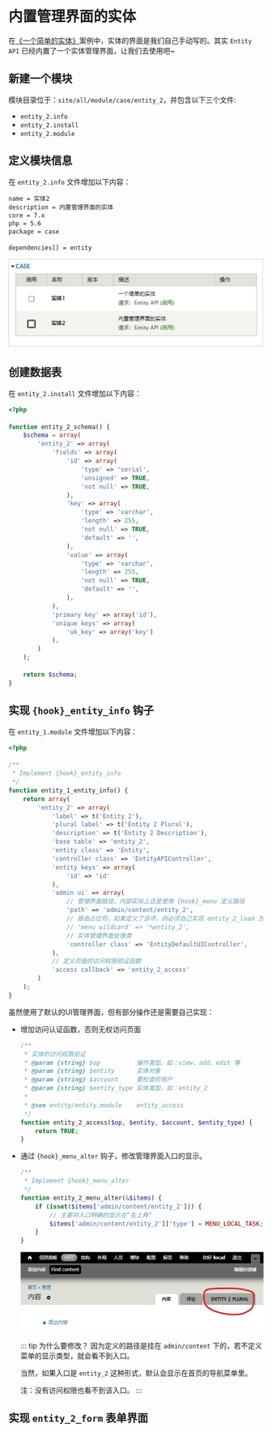 # 内置管理界面的实体
在[《一个简单的实体》](/v7/module/entity/1.md)案例中，实体的界面是我们自己手动写的。其实 `Entity API` 已经内置了一个实体管理界面，让我们去使用吧~


## 新建一个模块
模块目录位于：`site/all/module/case/entity_2`，并包含以下三个文件:
- `entity_2.info`
- `entity_2.install`
- `entity_2.module`


## 定义模块信息
在 `entity_2.info` 文件增加以下内容：
```info
name = 实体2
description = 内置管理界面的实体
core = 7.x
php = 5.6
package = case

dependencies[] = entity
```

![](./../../../.vuepress/public/images/module/entity/2-1.jpg)

## 创建数据表
在 `entity_2.install` 文件增加以下内容：
```php
<?php

function entity_2_schema() {
    $schema = array(
        'entity_2' => array(
            'fields' => array(
                'id' => array(
                    'type' => 'serial',
                    'unsigned' => TRUE,
                    'not null' => TRUE,
                ),
                'key' => array(
                    'type' => 'varchar',
                    'length' => 255,
                    'not null' => TRUE,
                    'default' => '',
                ),
                'value' => array(
                    'type' => 'varchar',
                    'length' => 255,
                    'not null' => TRUE,
                    'default' => '',
                ),
            ),
            'primary key' => array('id'),
            'unique keys' => array(
                'uk_key' => array('key')
            ),
        )
    );

    return $schema;
}
```


## 实现 `{hook}_entity_info` 钩子
在 `entity_1.module` 文件增加以下内容：
```php
<?php

/**
 * Implement {hook}_entity_info
 */
function entity_1_entity_info() {
    return array(
        'entity_2' => array(
            'label' => t('Entity 2'),
            'plural label' => t('Entity 2 Plural'),
            'description' => t('Entity 2 Description'),
            'base table' => 'entity_2',
            'entity class' => 'Entity',
            'controller class' => 'EntityAPIController',
            'entity keys' => array(
                'id' => 'id'
            ),
            'admin ui' => array(
                // 管理界面路径，内部实际上还是使用 {hook}_menu 定义路径
                'path' => 'admin/content/entity_2',
                // 路由占位符。如果定义了该项，则必须自己实现 entity_2_load 方法。默认：entity_object
                // 'menu wildcard' => '%entity_2',
                // 实体管理界面处理类
                'controller class' => 'EntityDefaultUIController',
            ),
            // 定义页面的访问权限验证函数
            'access callback' => 'entity_2_access'
        )
    );
}
```



虽然使用了默认的UI管理界面，但有部分操作还是需要自己实现：
- 增加访问认证函数，否则无权访问页面
    ```php
    /**
     * 实体的访问权限验证
     * @param {string} $op          操作类型。如：view、add、edit 等
     * @param {string} $entity      实体对象
     * @param {string} $account     要检查的用户
     * @param {string} $entity_type 实体类型。如：entity_2
     *
     * @see entity/entity.module    entity_access
     */
    function entity_2_access($op, $entity, $account, $entity_type) {
        return TRUE;
    }
    ```

- 通过 `{hook}_menu_alter` 钩子，修改管理界面入口的显示。
    ```php
    /**
     * Implement {hook}_menu_alter
     */
    function entity_2_menu_alter(&$items) {
        if (isset($items['admin/content/entity_2'])) {
            // 主要将入口明确的显示在“右上角”
            $items['admin/content/entity_2']['type'] = MENU_LOCAL_TASK;
        }
    }
    ```
    ![](./../../../.vuepress/public/images/module/entity/2-2.jpg)

    ::: tip 为什么要修改？
    因为定义的路径是挂在 `admin/content` 下的，若不定义菜单的显示类型，就会看不到入口。

    当然，如果入口是 `entity_2` 这种形式，默认会显示在首页的导航菜单里。

    注：没有访问权限也看不到该入口。
    :::


## 实现 `entity_2_form` 表单界面
